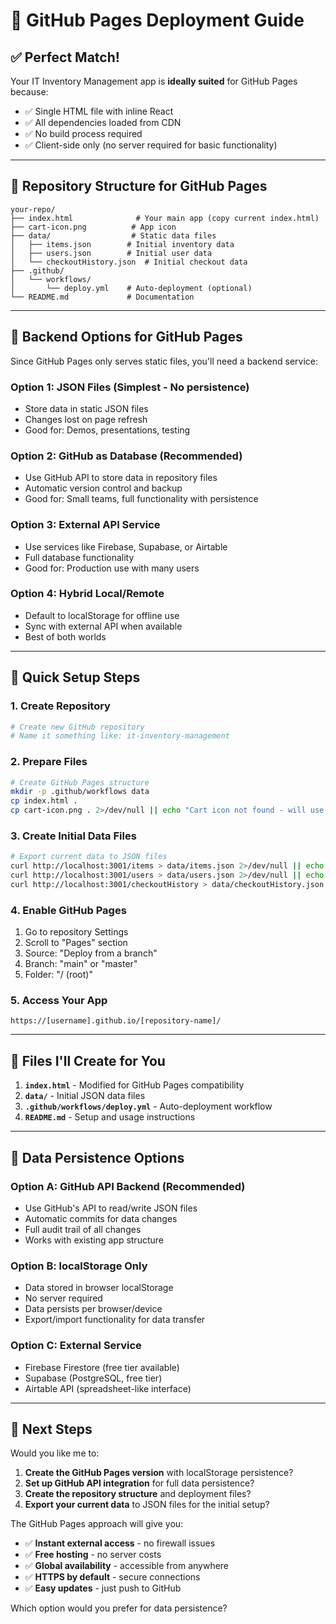 # 🚀 GitHub Pages Deployment Guide

## ✅ **Perfect Match!**

Your IT Inventory Management app is **ideally suited** for GitHub Pages because:
- ✅ Single HTML file with inline React
- ✅ All dependencies loaded from CDN  
- ✅ No build process required
- ✅ Client-side only (no server required for basic functionality)

---

## 📁 **Repository Structure for GitHub Pages**

```
your-repo/
├── index.html              # Your main app (copy current index.html)
├── cart-icon.png          # App icon
├── data/                  # Static data files
│   ├── items.json        # Initial inventory data
│   ├── users.json        # Initial user data
│   └── checkoutHistory.json  # Initial checkout data
├── .github/
│   └── workflows/
│       └── deploy.yml    # Auto-deployment (optional)
└── README.md             # Documentation
```

---

## 🔧 **Backend Options for GitHub Pages**

Since GitHub Pages only serves static files, you'll need a backend service:

### **Option 1: JSON Files (Simplest - No persistence)**
- Store data in static JSON files
- Changes lost on page refresh
- Good for: Demos, presentations, testing

### **Option 2: GitHub as Database (Recommended)**
- Use GitHub API to store data in repository files
- Automatic version control and backup
- Good for: Small teams, full functionality with persistence

### **Option 3: External API Service**
- Use services like Firebase, Supabase, or Airtable
- Full database functionality
- Good for: Production use with many users

### **Option 4: Hybrid Local/Remote**
- Default to localStorage for offline use
- Sync with external API when available
- Best of both worlds

---

## 🚀 **Quick Setup Steps**

### **1. Create Repository**
```bash
# Create new GitHub repository
# Name it something like: it-inventory-management
```

### **2. Prepare Files**
```bash
# Create GitHub Pages structure
mkdir -p .github/workflows data
cp index.html .
cp cart-icon.png . 2>/dev/null || echo "Cart icon not found - will use placeholder"
```

### **3. Create Initial Data Files**
```bash
# Export current data to JSON files
curl http://localhost:3001/items > data/items.json 2>/dev/null || echo "[]" > data/items.json
curl http://localhost:3001/users > data/users.json 2>/dev/null || echo "[]" > data/users.json  
curl http://localhost:3001/checkoutHistory > data/checkoutHistory.json 2>/dev/null || echo "[]" > data/checkoutHistory.json
```

### **4. Enable GitHub Pages**
1. Go to repository Settings
2. Scroll to "Pages" section
3. Source: "Deploy from a branch"
4. Branch: "main" or "master"
5. Folder: "/ (root)"

### **5. Access Your App**
```
https://[username].github.io/[repository-name]/
```

---

## 📝 **Files I'll Create for You**

1. **`index.html`** - Modified for GitHub Pages compatibility
2. **`data/`** - Initial JSON data files
3. **`.github/workflows/deploy.yml`** - Auto-deployment workflow
4. **`README.md`** - Setup and usage instructions

---

## 🔄 **Data Persistence Options**

### **Option A: GitHub API Backend (Recommended)**
- Use GitHub's API to read/write JSON files
- Automatic commits for data changes
- Full audit trail of all changes
- Works with existing app structure

### **Option B: localStorage Only**
- Data stored in browser localStorage
- No server required
- Data persists per browser/device
- Export/import functionality for data transfer

### **Option C: External Service**
- Firebase Firestore (free tier available)
- Supabase (PostgreSQL, free tier)
- Airtable API (spreadsheet-like interface)

---

## 🎯 **Next Steps**

Would you like me to:
1. **Create the GitHub Pages version** with localStorage persistence?
2. **Set up GitHub API integration** for full data persistence?
3. **Create the repository structure** and deployment files?
4. **Export your current data** to JSON files for the initial setup?

The GitHub Pages approach will give you:
- ✅ **Instant external access** - no firewall issues
- ✅ **Free hosting** - no server costs
- ✅ **Global availability** - accessible from anywhere
- ✅ **HTTPS by default** - secure connections
- ✅ **Easy updates** - just push to GitHub

Which option would you prefer for data persistence?